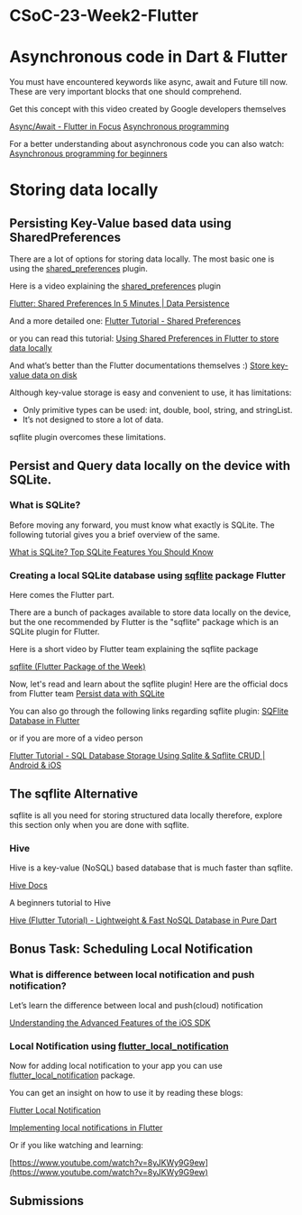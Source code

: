 # CSoC-23-Week2-Flutter

# Asynchronous code in Dart & Flutter

You must have encountered keywords like async, await and Future till now. These are very important blocks that one should comprehend.

Get this concept with this video created by Google developers themselves

[Async/Await - Flutter in Focus](https://www.youtube.com/watch?v=SmTCmDMi4BY)
[Asynchronous programming](https://dart.dev/codelabs/async-await)

For a better understanding about asynchronous code you can also watch:
[Asynchronous programming for beginners](https://www.youtube.com/watch?v=nHsxIQ9KMn0)

# Storing data locally

## Persisting Key-Value based data using SharedPreferences

There are a lot of options for storing data locally. The most basic one is using the [shared_preferences](https://pub.dev/packages/shared_preferences) plugin.

Here is a video explaining the [shared_preferences](https://pub.dev/packages/shared_preferences) plugin

[Flutter: Shared Preferences In 5 Minutes | Data Persistence](https://www.youtube.com/watch?v=uyz0HrGUamc)

And a more detailed one:
[Flutter Tutorial - Shared Preferences](https://www.youtube.com/watch?v=szOllHT1S7Y&t=395s)

or you can read this tutorial:
[Using Shared Preferences in Flutter to store data locally](https://blog.logrocket.com/using-sharedpreferences-in-flutter-to-store-data-locally/)

And what’s better than the Flutter documentations themselves :)
[Store key-value data on disk](https://flutter.dev/docs/cookbook/persistence/key-value)

Although key-value storage is easy and convenient to use, it has limitations:

- Only primitive types can be used: int, double, bool, string, and stringList.
- It’s not designed to store a lot of data.

sqflite plugin overcomes these limitations.

## Persist and Query data locally on the device with SQLite.

### What is SQLite?

Before moving any forward, you must know what exactly is SQLite. The following tutorial gives you a brief overview of the same.

[What is SQLite? Top SQLite Features You Should Know](https://www.sqlitetutorial.net/what-is-sqlite/)

### Creating a local SQLite database using [sqflite](https://pub.dev/packages/sqflite) package Flutter

Here comes the Flutter part.

There are a bunch of packages available to store data locally on the device, but the one recommended by Flutter is the "sqflite" package which is an SQLite plugin for Flutter.

Here is a short video by Flutter team explaining the sqflite package

[sqflite (Flutter Package of the Week)](https://www.youtube.com/watch?v=HefHf5B1YM0)

Now, let's read and learn about the sqflite plugin!
Here are the official docs from Flutter team
[Persist data with SQLite](https://flutter.dev/docs/cookbook/persistence/sqlite)

You can also go through the following links regarding sqflite plugin:
[SQFlite Database in Flutter](https://medium.com/@rajajawahar77/sqflite-database-in-flutter-c0b7be83bcd2)

or if you are more of a video person

[Flutter Tutorial - SQL Database Storage Using Sqlite & Sqflite CRUD | Android & iOS](https://www.youtube.com/watch?v=UpKrhZ0Hppk)

## The sqflite Alternative

sqflite is all you need for storing structured data locally therefore, explore this section only when you are done with sqflite.

### Hive

Hive is a key-value (NoSQL) based database that is much faster than sqflite.

[Hive Docs](https://docs.hivedb.dev)

A beginners tutorial to Hive

[Hive (Flutter Tutorial) - Lightweight & Fast NoSQL Database in Pure Dart](https://www.youtube.com/watch?v=R1GSrrItqUs&t=1712s)

## Bonus Task: Scheduling Local Notification

### What is difference between local notification and push notification?

Let’s learn the difference between local and push(cloud) notification

[Understanding the Advanced Features of the iOS SDK](https://www.oreilly.com/library/view/ios-components-and/9780133086898/ch09lev1sec1.html)

### Local Notification using [flutter_local_notification](https://pub.dev/packages/flutter_local_notifications)

Now for adding local notification to your app you can use [flutter_local_notification](https://pub.dev/packages/flutter_local_notifications) package.

You can get an insight on how to use it by reading these blogs:

[Flutter Local Notification](https://nitishk72.medium.com/flutter-local-notification-1e43a353877b)

[Implementing local notifications in Flutter ](https://blog.logrocket.com/implementing-local-notifications-in-flutter/)

Or if you like watching and learning:

[https://www.youtube.com/watch?v=8yJKWy9G9ew](https://www.youtube.com/watch?v=8yJKWy9G9ew)

## Submissions

<!-- Add you name in below list as -->
<!-- - Your Name - [Repo Name](Link) [APK](APK Link) -->
